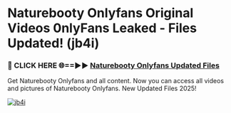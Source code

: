 # Naturebooty Onlyfans Original Videos 0nlyFans Leaked - Files Updated! (jb4i)

<h3>🔴 CLICK HERE 🌐==►► <a href="https://tinyurl.com/ehrbuxhb" rel="nofollow">Naturebooty Onlyfans Updated Files</a></h3>

Get Naturebooty Onlyfans and all content. Now you can access all videos and pictures of Naturebooty Onlyfans. New Updated Files 2025!

[![jb4i](https://i.imgur.com/lVYEuWS.gif)](https://tinyurl.com/ehrbuxhb)
